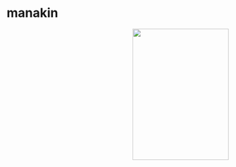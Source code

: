 # manakin

<img align="right" width="218" height="298" src="https://s31.postimg.org/y3s1ucqor/manakin.jpg">
